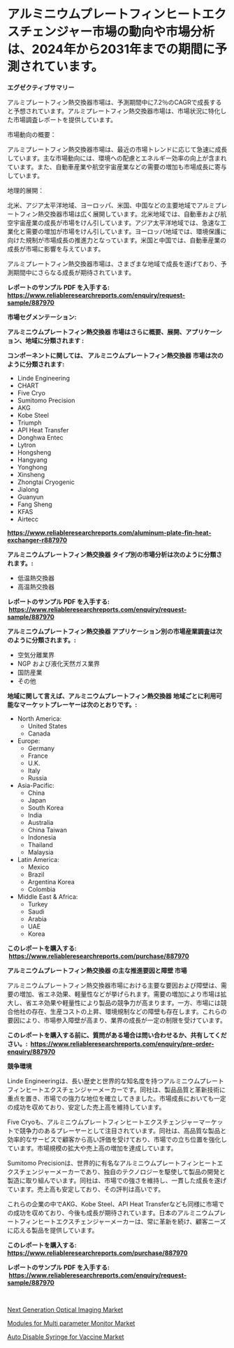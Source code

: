 <p><h1>アルミニウムプレートフィンヒートエクスチェンジャー市場の動向や市場分析は、2024年から2031年までの期間に予測されています。</h1></p><p><strong>エグゼクティブサマリー</strong></p>
<p><p>アルミプレートフィン熱交換器市場は、予測期間中に7.2％のCAGRで成長すると予想されています。アルミプレートフィン熱交換器市場は、市場状況に特化した市場調査レポートを提供しています。</p><p>市場動向の概要：</p><p>アルミプレートフィン熱交換器市場は、最近の市場トレンドに応じて急速に成長しています。主な市場動向には、環境への配慮とエネルギー効率の向上が含まれています。また、自動車産業や航空宇宙産業などの需要の増加も市場成長に寄与しています。</p><p>地理的展開：</p><p>北米、アジア太平洋地域、ヨーロッパ、米国、中国などの主要地域でアルミプレートフィン熱交換器市場は広く展開しています。北米地域では、自動車および航空宇宙産業の成長が市場をけん引しています。アジア太平洋地域では、急速な工業化と需要の増加が市場をけん引しています。ヨーロッパ地域では、環境保護に向けた規制が市場成長の推進力となっています。米国と中国では、自動車産業の成長が市場に影響を与えています。</p><p>アルミプレートフィン熱交換器市場は、さまざまな地域で成長を遂げており、予測期間中にさらなる成長が期待されています。</p></p>
<p><strong>レポートのサンプル PDF を入手する: <a href="https://www.reliableresearchreports.com/enquiry/request-sample/887970">https://www.reliableresearchreports.com/enquiry/request-sample/887970</a></strong></p>
<p><strong>市場セグメンテーション:</strong></p>
<p><strong> アルミニウムプレートフィン熱交換器 市場はさらに概要、展開、アプリケーション、地域に分類されます :</strong></p>
<p><strong>コンポーネントに関しては、 アルミニウムプレートフィン熱交換器 市場は次のように分類されます: &nbsp;</strong></p>
<p><ul><li>Linde Engineering</li><li>CHART</li><li>Five Cryo</li><li>Sumitomo Precision</li><li>AKG</li><li>Kobe Steel</li><li>Triumph</li><li>API Heat Transfer</li><li>Donghwa Entec</li><li>Lytron</li><li>Hongsheng</li><li>Hangyang</li><li>Yonghong</li><li>Xinsheng</li><li>Zhongtai Cryogenic</li><li>Jialong</li><li>Guanyun</li><li>Fang Sheng</li><li>KFAS</li><li>Airtecc</li></ul></p>
<p><strong><a href="https://www.reliableresearchreports.com/aluminum-plate-fin-heat-exchanger-r887970">https://www.reliableresearchreports.com/aluminum-plate-fin-heat-exchanger-r887970</a></strong></p>
<p><strong> アルミニウムプレートフィン熱交換器 タイプ別の市場分析は次のように分類されます。:</strong></p>
<p><ul><li>低温熱交換器</li><li>高温熱交換器</li></ul></p>
<p><strong>レポートのサンプル PDF を入手する: &nbsp;<a href="https://www.reliableresearchreports.com/enquiry/request-sample/887970">https://www.reliableresearchreports.com/enquiry/request-sample/887970</a></strong></p>
<p><strong> アルミニウムプレートフィン熱交換器 アプリケーション別の市場産業調査は次のように分類されます。:</strong></p>
<p><ul><li>空気分離業界</li><li>NGP および液化天然ガス業界</li><li>国防産業</li><li>その他</li></ul></p>
<p><strong>地域に関して言えば、アルミニウムプレートフィン熱交換器 地域ごとに利用可能なマーケットプレーヤーは次のとおりです。:</strong></p>
<p><ul>
    <li>
        North America:
        <ul>
            <li>United States</li>
            <li>Canada</li>
        </ul>
    </li>
    <li>
        Europe:
        <ul>
            <li>Germany</li>
            <li>France</li>
            <li>U.K.</li>
            <li>Italy</li>
            <li>Russia</li>
        </ul>
    </li>
    <li>
        Asia-Pacific:
        <ul>
            <li>China</li>
            <li>Japan</li>
            <li>South Korea</li>
            <li>India</li>
            <li>Australia</li>
            <li>China Taiwan</li>
            <li>Indonesia</li>
            <li>Thailand</li>
            <li>Malaysia</li>
        </ul>
    </li>
    <li>
        Latin America:
        <ul>
            <li>Mexico</li>
            <li>Brazil</li>
            <li>Argentina Korea</li>
            <li>Colombia</li>
        </ul>
    </li>
    <li>
        Middle East & Africa:
        <ul>
            <li>Turkey</li>
            <li>Saudi</li>
            <li>Arabia</li>
            <li>UAE</li>
            <li>Korea</li>
        </ul>
    </li>
    </ul></p>
<p><strong>このレポートを購入する: &nbsp;<a href="https://www.reliableresearchreports.com/purchase/887970">https://www.reliableresearchreports.com/purchase/887970</a></strong></p>
<p><strong>アルミニウムプレートフィン熱交換器 の主な推進要因と障壁 市場</strong></p>
<p><p>アルミニウムプレートフィン熱交換器市場における主要な要因および障壁は、需要の増加、省エネ効果、軽量性などが挙げられます。需要の増加により市場は拡大し、省エネ効果や軽量性により製品の競争力が高まります。一方、市場には競合他社の存在、生産コストの上昇、環境規制などの障壁も存在します。これらの要因により、市場参入障壁が高まり、業界の成長が一定の制限を受けています。</p></p>
<p><strong>このレポートを購入する前に、質問がある場合は問い合わせるか、共有してください。:&nbsp; <a href="https://www.reliableresearchreports.com/enquiry/pre-order-enquiry/887970">https://www.reliableresearchreports.com/enquiry/pre-order-enquiry/887970</a></strong></p>
<p><strong>競争環境</strong></p>
<p><p>Linde Engineeringは、長い歴史と世界的な知名度を持つアルミニウムプレートフィンヒートエクスチェンジャーメーカーです。同社は、製品品質と革新技術に重点を置き、市場での強力な地位を確立してきました。市場成長においても一定の成功を収めており、安定した売上高を維持しています。</p><p>Five Cryoも、アルミニウムプレートフィンヒートエクスチェンジャーマーケットで競争力のあるプレーヤーとして注目されています。同社は、高品質な製品と効率的なサービスで顧客から高い評価を受けており、市場での立ち位置を強化しています。市場規模の拡大や売上高の増加を達成しています。</p><p>Sumitomo Precisionは、世界的に有名なアルミニウムプレートフィンヒートエクスチェンジャーメーカーであり、独自のテクノロジーを駆使して製品の開発と製造に取り組んでいます。同社は、市場での強さを維持し、一貫した成長を遂げています。売上高も安定しており、その評判は高いです。</p><p>これらの企業の中でAKG、Kobe Steel、API Heat Transferなども同様に市場での成功を収めており、今後も成長が期待されています。日本のアルミニウムプレートフィンヒートエクスチェンジャーメーカーは、常に革新を続け、顧客ニーズに応える製品を提供しています。</p></p>
<p><strong>このレポートを購入する: &nbsp; <a href="https://www.reliableresearchreports.com/purchase/887970">https://www.reliableresearchreports.com/purchase/887970</a></strong></p>
<p><strong>レポートのサンプル PDF を入手する: &nbsp;<a href="https://www.reliableresearchreports.com/enquiry/request-sample/887970">https://www.reliableresearchreports.com/enquiry/request-sample/887970</a></strong><strong></strong></p>
<p>&nbsp;</p>
<p><p><a href="https://www.linkedin.com/pulse/next-generation-optical-imaging-market-provides-comprehensive-nayee?trackingId=hiZv3fpvTBgbmUZzOa7JpA%3D%3D">Next Generation Optical Imaging Market</a></p><p><a href="https://www.linkedin.com/pulse/modules-multi-parameter-monitor-market-size-growth-outlook-6xkee?trackingId=6LnHQWTtQrUuV8nkbJx57g%3D%3D">Modules for Multi parameter Monitor Market</a></p><p><a href="https://www.linkedin.com/pulse/auto-disable-syringe-vaccine-market-provides-comprehensive-3mq3f?trackingId=LS0HRzjfhJkrDJ%2B%2B9SPv2g%3D%3D">Auto Disable Syringe for Vaccine Market</a></p></p>